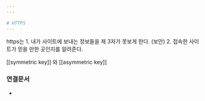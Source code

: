 ```yaml
---
---

# HTTPS
---
```

https는 
	1. 내가 사이트에 보내는 정보들을 제 3자가 못보게 한다. (보안)
	2. 접속한 사이트가 믿을 만한 곳인지를 알려준다.

[[symmetric key]] 와 [[asymmetric key]]




### 연결문서
- 


